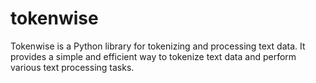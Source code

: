 # tokenwise

Tokenwise is a Python library for tokenizing and processing text data. It provides a simple and efficient way to tokenize text data and perform various text processing tasks.